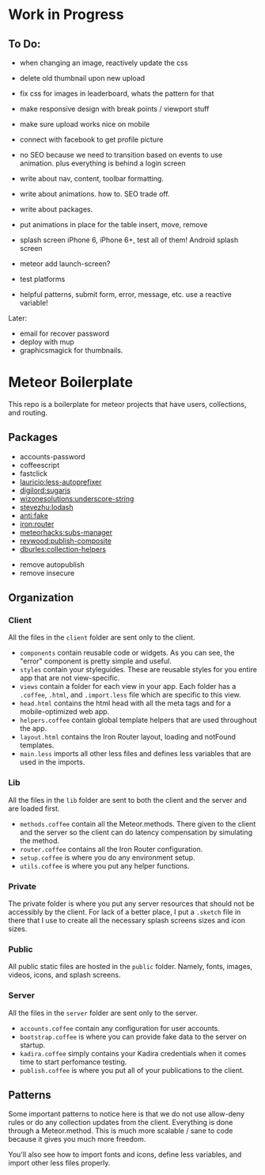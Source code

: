 # Work in Progress

## To Do:

- when changing an image, reactively update the css
- delete old thumbnail upon new upload
- fix css for images in leaderboard, whats the pattern for that
- make responsive design with break points / viewport stuff
- make sure upload works nice on mobile
- connect with facebook to get profile picture


- no SEO because we need to transition based on events to use animation. plus everything is behind a login screen
- write about nav, content, toolbar formatting.
- write about animations. how to. SEO trade off.
- write about packages.
- put animations in place for the table insert, move, remove


- splash screen iPhone 6, iPhone 6+, test all of them! Android splash screen
- meteor add launch-screen?
- test platforms

- helpful patterns, submit form, error, message, etc. use a reactive variable!


Later:
- email for recover password
- deploy with mup
- graphicsmagick for thumbnails.









# Meteor Boilerplate

This repo is a boilerplate for meteor projects that have users, collections, and routing.

## Packages

- accounts-password
- coffeescript
- fastclick
- [lauricio:less-autoprefixer](https://github.com/lauricio/less-autoprefixer)
- [digilord:sugarjs](https://github.com/digilord/meteor-sugarjs.git)
- [wizonesolutions:underscore-string](https://github.com/wizonesolutions/meteor-underscore-string.git)
- [stevezhu:lodash](https://github.com/stevezhu/meteor-lodash.git)
- [anti:fake](https://github.com/anticoders/meteor-fake.git)
- [iron:router](https://github.com/eventedmind/iron-router)
- [meteorhacks:subs-manager](https://github.com/meteorhacks/subs-manager)
- [reywood:publish-composite](https://github.com/englue/meteor-publish-composite/)
- [dburles:collection-helpers](https://github.com/dburles/meteor-collection-helpers)

* remove autopublish
* remove insecure

## Organization

### Client

All the files in the `client` folder are sent only to the client.

- `components` contain reusable code or widgets. As you can see, the "error" component is pretty simple and useful.
- `styles` contain your styleguides. These are reusable styles for you entire app that are not view-specific.
- `views` contain a folder for each view in your app. Each folder has a `.coffee`, `.html`, and `.import.less` file which are specific to this view.
- `head.html` contains the html head with all the meta tags and for a mobile-optimized web app.
- `helpers.coffee` contain global template helpers that are used throughout the app.
- `layout.html` contains the Iron Router layout, loading and notFound templates.
- `main.less` imports all other less files and defines less variables that are used in the imports.

### Lib

All the files in the `lib` folder are sent to both the client and the server and are loaded first.

- `methods.coffee` contain all the Meteor.methods. There given to the client and the server so the client can do latency compensation by simulating the method.
- `router.coffee` contains all the Iron Router configuration.
- `setup.coffee` is where you do any environment setup.
- `utils.coffee` is where you put any helper functions.

### Private

The private folder is where you put any server resources that should not be accessibly by the client. For lack of a better place, I put a `.sketch` file in there that I use to create all the necessary splash screens sizes and icon sizes.

### Public

All public static files are hosted in the `public` folder. Namely, fonts, images, videos, icons, and splash screens.

### Server

All the files in the `server` folder are sent only to the server.

- `accounts.coffee` contain any configuration for user accounts.
- `bootstrap.coffee` is where you can provide fake data to the server on startup.
- `kadira.coffee` simply contains your Kadira credentials when it comes time to start perfomance testing.
- `publish.coffee` is where you put all of your publications to the client.

## Patterns

Some important patterns to notice here is that we do not use allow-deny rules or do any collection updates from the client. Everything is done through a Meteor.method. This is much more scalable / sane to code because it gives you much more freedom.

You'll also see how to import fonts and icons, define less variables, and import other less files properly.



